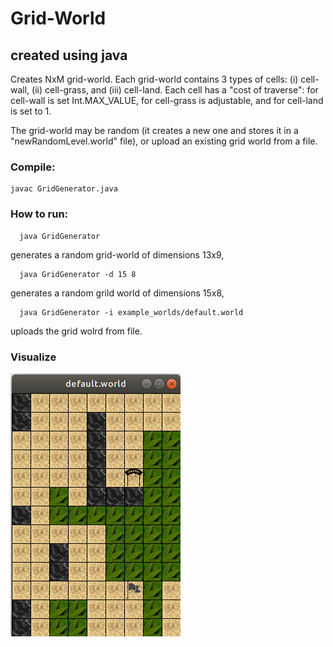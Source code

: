 # Grid-World

## created using java

Creates NxM grid-world.
Each grid-world contains 3 types of cells: (i) cell-wall, (ii) cell-grass, and (iii) cell-land.
Each cell has a "cost of traverse": for cell-wall is set Int.MAX_VALUE, for cell-grass is adjustable, and for cell-land is set to 1.

The grid-world may be random (it creates a new one and stores it in a "newRandomLevel.world" file), or upload an existing grid world from a file.

### Compile:
```
javac GridGenerator.java
```

### How to run: 
```
  java GridGenerator
```
generates a random grid-world of dimensions 13x9,

```
  java GridGenerator -d 15 8
```
generates a random grild world of dimensions 15x8,

```
  java GridGenerator -i example_worlds/default.world
``` 
uploads the grid wolrd from file.


### Visualize

![Alt text](world.png?raw=true "Title")
